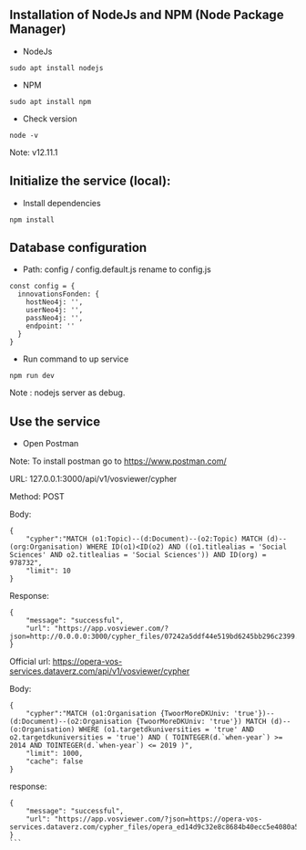 ## Installation of NodeJs and NPM (Node Package Manager)
* NodeJs
```
sudo apt install nodejs
```
* NPM
```
sudo apt install npm
```
* Check version
```
node -v
```
Note: v12.11.1

## Initialize the service (local):

* Install dependencies
```
npm install
```

## Database configuration
* Path: config / config.default.js rename to config.js 
```
const config = {
  innovationsFonden: {
    hostNeo4j: '',
    userNeo4j: '',
    passNeo4j: '',
    endpoint: ''
  }
}

```

* Run command to up service
```
npm run dev
```

Note : nodejs server as debug.


## Use the service
* Open Postman

Note: To install postman go to https://www.postman.com/

URL: 127.0.0.1:3000/api/v1/vosviewer/cypher

Method: POST

Body:
```
{
    "cypher":"MATCH (o1:Topic)--(d:Document)--(o2:Topic) MATCH (d)--(org:Organisation) WHERE ID(o1)<ID(o2) AND ((o1.titlealias = 'Social Sciences' AND o2.titlealias = 'Social Sciences')) AND ID(org) = 978732",
    "limit": 10
}
```
Response:
```
{
    "message": "successful",
    "url": "https://app.vosviewer.com/?json=http://0.0.0.0:3000/cypher_files/07242a5ddf44e519bd6245bb296c2399.json"
}
```



Official url:  https://opera-vos-services.dataverz.com/api/v1/vosviewer/cypher

Body:
```
{
    "cypher":"MATCH (o1:Organisation {TwoorMoreDKUniv: 'true'})--(d:Document)--(o2:Organisation {TwoorMoreDKUniv: 'true'}) MATCH (d)--(o:Organisation) WHERE (o1.targetdkuniversities = 'true' AND o2.targetdkuniversities = 'true') AND ( TOINTEGER(d.`when-year`) >= 2014 AND TOINTEGER(d.`when-year`) <= 2019 )",
    "limit": 1000,
    "cache": false
}
```

response:
```
{
    "message": "successful",
    "url": "https://app.vosviewer.com/?json=https://opera-vos-services.dataverz.com/cypher_files/opera_ed14d9c32e8c8684b40ecc5e4080a5fc.json"
}
``` 